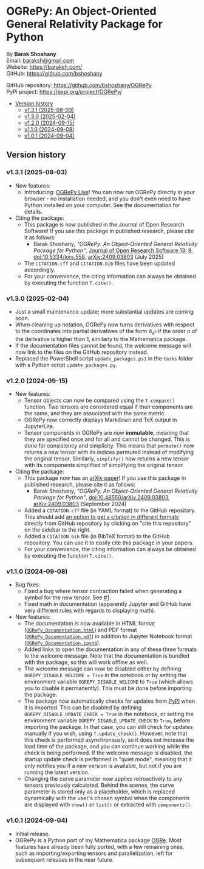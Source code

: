 # OGRePy: An Object-Oriented General Relativity Package for Python

By **Barak Shoshany**\
Email: <baraksh@gmail.com>\
Website: <https://baraksh.com/>\
GitHub: <https://github.com/bshoshany>

GitHub repository: <https://github.com/bshoshany/OGRePy>\
PyPi project: <https://pypi.org/project/OGRePy/>

* [Version history](#version-history)
    * [v1.3.1 (2025-08-03)](#v131-2025-08-03)
    * [v1.3.0 (2025-02-04)](#v130-2025-02-04)
    * [v1.2.0 (2024-09-15)](#v120-2024-09-15)
    * [v1.1.0 (2024-09-08)](#v110-2024-09-08)
    * [v1.0.1 (2024-09-04)](#v101-2024-09-04)

## Version history

### v1.3.1 (2025-08-03)

* New features:
    * Introducing: [OGRePy Live](https://bshoshany.github.io/OGRePy/lab/index.html?path=OGRePy_Live.ipynb)! You can now run OGRePy directly in your browser - no installation needed, and you don't even need to have Python installed on your computer. See the documentation for details.
* Citing the package:
    * This package is now published in the Journal of Open Research Software! If you use this package in published research, please cite it as follows:
        * Barak Shoshany, *"OGRePy: An Object-Oriented General Relativity Package for Python"*, [Journal of Open Research Software 13: 9](https://openresearchsoftware.metajnl.com/articles/10.5334/jors.558), [doi:10.5334/jors.558](https://doi.org/10.5334/jors.558), [arXiv:2409.03803](https://arxiv.org/abs/2409.03803) (July 2025)
    * The `CITATION.cff` and `CITATION.bib` files have been updated accordingly.
    * For your convenience, the citing information can always be obtained by executing the function `T.cite()`.

### v1.3.0 (2025-02-04)

* Just a small maintenance update; more substantial updates are coming soon.
* When cleaning up notation, OGRePy now turns derivatives with respect to the coordinates into partial derivatives of the form $\partial_{x^{n}}$ if the order $n$ of the derivative is higher than 1, similarly to the Mathematica package.
* If the documentation files cannot be found, the welcome message will now link to the files on the GitHub repository instead.
* Replaced the PowerShell script `update_packages.ps1` in the `tasks` folder with a Python script `update_packages.py`.

### v1.2.0 (2024-09-15)

* New features:
    * Tensor objects can now be compared using the `T.compare()` function. Two tensors are considered equal if their components are the same, and they are associated with the same metric.
    * OGRePy now correctly displays Markdown and TeX output in JupyterLite.
    * Tensor components in OGRePy are now **immutable**, meaning that they are specified once and for all and cannot be changed. This is done for consistency and simplicity. This means that `permute()` now returns a new tensor with its indices permuted instead of modifying the original tensor. Similarly, `simplify()` now returns a new tensor with its components simplified of simplifying the original tensor.
* Citing the package:
    * This package now has an [arXiv paper](https://arxiv.org/abs/2409.03803)! If you use this package in published research, please cite it as follows:
        * Barak Shoshany, *"OGRePy: An Object-Oriented General Relativity Package for Python"*, [doi:10.48550/arXiv.2409.03803](https://doi.org/10.48550/arXiv.2409.03803), [arXiv:2409.03803](https://arxiv.org/abs/2409.03803) (September 2024)
    * Added a `CITATION.cff` file (in YAML format) to the GitHub repository. This should add [an option to get a citation in different formats](https://docs.github.com/en/repositories/managing-your-repositorys-settings-and-features/customizing-your-repository/about-citation-files) directly from GitHub repository by clicking on "cite this repository" on the sidebar to the right.
    * Added a `CITATION.bib` file (in BibTeX format) to the GitHub repository. You can use it to easily cite this package in your papers.
    * For your convenience, the citing information can always be obtained by executing the function `T.cite()`.

### v1.1.0 (2024-09-08)

* Bug fixes:
    * Fixed a bug where tensor contraction failed when generating a symbol for the new tensor. See [#1](https://github.com/bshoshany/OGRePy/issues/1).
    * Fixed math in documentation (apparently Jupyter and GitHub have very different rules with regards to displaying math).
* New features:
    * The documentation is now available in HTML format ([`OGRePy_Documentation.html`](https://github.com/bshoshany/OGRePy/blob/master/docs/OGRePy_Documentation.html)) and PDF format ([`OGRePy_Documentation.pdf`](https://github.com/bshoshany/OGRePy/blob/master/docs/OGRePy_Documentation.pdf)) in addition to Jupyter Notebook format ([`OGRePy_Documentation.ipynb`](https://github.com/bshoshany/OGRePy/blob/master/docs/OGRePy_Documentation.ipynb)).
    * Added links to open the documentation in any of these three formats to the welcome message. Note that the documentation is bundled with the package, so this will work offline as well.
    * The welcome message can now be disabled either by defining `OGREPY_DISABLE_WELCOME = True` in the notebook or by setting the environment variable `OGREPY_DISABLE_WELCOME` to `True` (which allows you to disable it permanently). This must be done before importing the package.
    * The package now automatically checks for updates from [PyPI](https://pypi.org/project/OGRePy/) when it is imported. This can be disabled by defining `OGREPY_DISABLE_UPDATE_CHECK = True` in the notebook, or setting the environment variable `OGREPY_DISABLE_UPDATE_CHECK` to `True`, before importing the package. In that case, you can still check for updates manually if you wish, using `T.update_check()`. However, note that this check is performed asynchronously, so it does not increase the load time of the package, and you can continue working while the check is being performed. If the welcome message is disabled, the startup update check is performed in "quiet mode", meaning that it only notifies you if a new version is available, but not if you are running the latest version.
    * Changing the curve parameter now applies retroactively to any tensors previously calculated. Behind the scenes, the curve parameter is stored only as a placeholder, which is replaced dynamically with the user's chosen symbol when the components are displayed with `show()` or `list()` or extracted with `components()`.

### v1.0.1 (2024-09-04)

* Initial release.
* OGRePy is a Python port of my Mathematica package [OGRe](https://github.com/bshoshany/OGRe). Most features have already been fully ported, with a few remaining ones, such as importing/exporting tensors and parallelization, left for subsequent releases in the near future.
